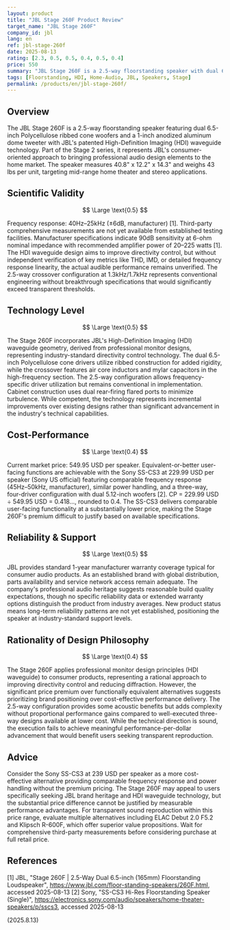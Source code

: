 ```yaml
---
layout: product
title: "JBL Stage 260F Product Review"
target_name: "JBL Stage 260F"
company_id: jbl
lang: en
ref: jbl-stage-260f
date: 2025-08-13
rating: [2.3, 0.5, 0.5, 0.4, 0.5, 0.4]
price: 550
summary: "JBL Stage 260F is a 2.5-way floorstanding speaker with dual 6.5-inch woofers and HDI waveguide technology, offering modest performance at a premium price point."
tags: [Floorstanding, HDI, Home-Audio, JBL, Speakers, Stage]
permalink: /products/en/jbl-stage-260f/
---
```

## Overview

The JBL Stage 260F is a 2.5-way floorstanding speaker featuring dual 6.5-inch Polycellulose ribbed cone woofers and a 1-inch anodized aluminum dome tweeter with JBL's patented High-Definition Imaging (HDI) waveguide technology. Part of the Stage 2 series, it represents JBL's consumer-oriented approach to bringing professional audio design elements to the home market. The speaker measures 40.8" x 12.2" x 14.3" and weighs 43 lbs per unit, targeting mid-range home theater and stereo applications.

## Scientific Validity

$$ \Large \text{0.5} $$

Frequency response: 40Hz–25kHz (±6dB, manufacturer) [1]. Third-party comprehensive measurements are not yet available from established testing facilities. Manufacturer specifications indicate 90dB sensitivity at 6-ohm nominal impedance with recommended amplifier power of 20–225 watts [1]. The HDI waveguide design aims to improve directivity control, but without independent verification of key metrics like THD, IMD, or detailed frequency response linearity, the actual audible performance remains unverified. The 2.5-way crossover configuration at 1.3kHz/1.7kHz represents conventional engineering without breakthrough specifications that would significantly exceed transparent thresholds.

## Technology Level

$$ \Large \text{0.5} $$

The Stage 260F incorporates JBL's High-Definition Imaging (HDI) waveguide geometry, derived from professional monitor designs, representing industry-standard directivity control technology. The dual 6.5-inch Polycellulose cone drivers utilize ribbed construction for added rigidity, while the crossover features air core inductors and mylar capacitors in the high-frequency section. The 2.5-way configuration allows frequency-specific driver utilization but remains conventional in implementation. Cabinet construction uses dual rear-firing flared ports to minimize turbulence. While competent, the technology represents incremental improvements over existing designs rather than significant advancement in the industry's technical capabilities.

## Cost-Performance

$$ \Large \text{0.4} $$

Current market price: 549.95 USD per speaker. Equivalent-or-better user-facing functions are achievable with the Sony SS-CS3 at 229.99 USD per speaker (Sony US official) featuring comparable frequency response (45Hz–50kHz, manufacturer), similar power handling, and a three-way, four-driver configuration with dual 5.12-inch woofers [2]. CP = 229.99 USD ÷ 549.95 USD = 0.418..., rounded to 0.4. The SS-CS3 delivers comparable user-facing functionality at a substantially lower price, making the Stage 260F's premium difficult to justify based on available specifications.

## Reliability & Support

$$ \Large \text{0.5} $$

JBL provides standard 1-year manufacturer warranty coverage typical for consumer audio products. As an established brand with global distribution, parts availability and service network access remain adequate. The company's professional audio heritage suggests reasonable build quality expectations, though no specific reliability data or extended warranty options distinguish the product from industry averages. New product status means long-term reliability patterns are not yet established, positioning the speaker at industry-standard support levels.

## Rationality of Design Philosophy

$$ \Large \text{0.4} $$

The Stage 260F applies professional monitor design principles (HDI waveguide) to consumer products, representing a rational approach to improving directivity control and reducing diffraction. However, the significant price premium over functionally equivalent alternatives suggests prioritizing brand positioning over cost-effective performance delivery. The 2.5-way configuration provides some acoustic benefits but adds complexity without proportional performance gains compared to well-executed three-way designs available at lower cost. While the technical direction is sound, the execution fails to achieve meaningful performance-per-dollar advancement that would benefit users seeking transparent reproduction.

## Advice

Consider the Sony SS-CS3 at 239 USD per speaker as a more cost-effective alternative providing comparable frequency response and power handling without the premium pricing. The Stage 260F may appeal to users specifically seeking JBL brand heritage and HDI waveguide technology, but the substantial price difference cannot be justified by measurable performance advantages. For transparent sound reproduction within this price range, evaluate multiple alternatives including ELAC Debut 2.0 F5.2 and Klipsch R-600F, which offer superior value propositions. Wait for comprehensive third-party measurements before considering purchase at full retail price.

## References

[1] JBL, "Stage 260F | 2.5-Way Dual 6.5-inch (165mm) Floorstanding Loudspeaker", https://www.jbl.com/floor-standing-speakers/260F.html, accessed 2025-08-13
[2] Sony, "SS-CS3 Hi-Res Floorstanding Speaker (Single)", https://electronics.sony.com/audio/speakers/home-theater-speakers/p/sscs3, accessed 2025-08-13

(2025.8.13)